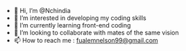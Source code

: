 - 👋 Hi, I’m @Nchindia
- 👀 I’m interested in developing my coding skills
- 🌱 I’m currently learning front-end coding
- 💞️ I’m looking to collaborate with mates of the same vision
- 📫 How to reach me : fualemnelson99@gmail.com

<!---
Nchindia/Nchindia is a ✨ special ✨ repository because its `README.md` (this file) appears on your GitHub profile.
You can click the Preview link to take a look at your changes.
--->
